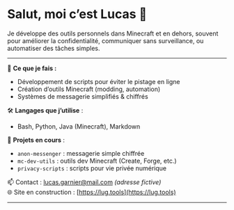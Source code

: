 # Salut, moi c’est Lucas 👋

Je développe des outils personnels dans Minecraft et en dehors, souvent pour améliorer la confidentialité, communiquer sans surveillance, ou automatiser des tâches simples.

---

🔧 **Ce que je fais :**
- Développement de scripts pour éviter le pistage en ligne
- Création d’outils Minecraft (modding, automation)
- Systèmes de messagerie simplifiés & chiffrés

🛠️ **Langages que j’utilise** :
- Bash, Python, Java (Minecraft), Markdown

📁 **Projets en cours** :
- `anon-messenger` : messagerie simple chiffrée
- `mc-dev-utils` : outils dev Minecraft (Create, Forge, etc.)
- `privacy-scripts` : scripts pour vie privée numérique

📫 Contact : lucas.garnier@mail.com *(adresse fictive)*  
🌐 Site en construction : [https://lug.tools](https://lug.tools)

---
